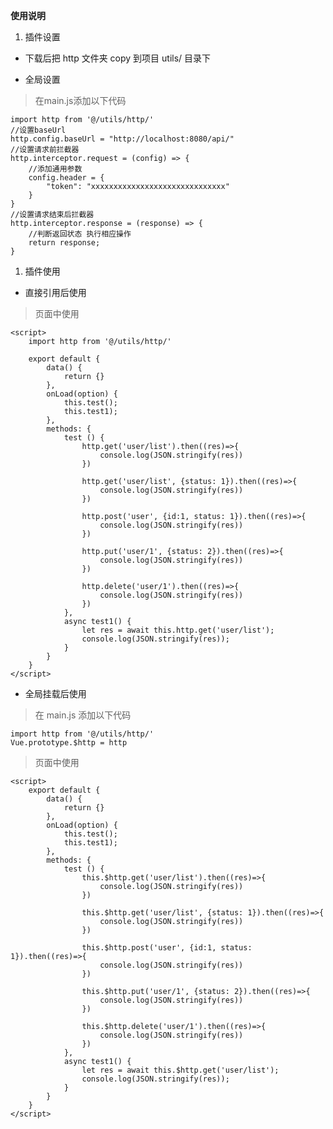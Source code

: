 **使用说明**

1. 插件设置

- 下载后把 http 文件夹 copy 到项目 utils/ 目录下

- 全局设置

> 在main.js添加以下代码

	import http from '@/utils/http/'
	//设置baseUrl
	http.config.baseUrl = "http://localhost:8080/api/"
	//设置请求前拦截器
	http.interceptor.request = (config) => {
		//添加通用参数
		config.header = {
			"token": "xxxxxxxxxxxxxxxxxxxxxxxxxxxxxx"
		}
	}
	//设置请求结束后拦截器
	http.interceptor.response = (response) => {
		//判断返回状态 执行相应操作
		return response;
	}

1. 插件使用

- 直接引用后使用

> 页面中使用

	<script>
		import http from '@/utils/http/'

		export default {
			data() {
				return {}
			},
			onLoad(option) {
				this.test();
				this.test1);
			},
			methods: {
				test () {
					http.get('user/list').then((res)=>{
						console.log(JSON.stringify(res))
					})

					http.get('user/list', {status: 1}).then((res)=>{
						console.log(JSON.stringify(res))
					})

					http.post('user', {id:1, status: 1}).then((res)=>{
						console.log(JSON.stringify(res))
					})

					http.put('user/1', {status: 2}).then((res)=>{
						console.log(JSON.stringify(res))
					})

					http.delete('user/1').then((res)=>{
						console.log(JSON.stringify(res))
					})
				},
				async test1() {
					let res = await this.http.get('user/list');
					console.log(JSON.stringify(res));
				}
			}
		}
	</script>

- 全局挂载后使用

> 在 main.js 添加以下代码

	import http from '@/utils/http/'
	Vue.prototype.$http = http

> 页面中使用

	<script>
		export default {
			data() {
				return {}
			},
			onLoad(option) {
				this.test();
				this.test1);
			},
			methods: {
				test () {
					this.$http.get('user/list').then((res)=>{
						console.log(JSON.stringify(res))
					})

					this.$http.get('user/list', {status: 1}).then((res)=>{
						console.log(JSON.stringify(res))
					})

					this.$http.post('user', {id:1, status: 1}).then((res)=>{
						console.log(JSON.stringify(res))
					})

					this.$http.put('user/1', {status: 2}).then((res)=>{
						console.log(JSON.stringify(res))
					})

					this.$http.delete('user/1').then((res)=>{
						console.log(JSON.stringify(res))
					})
				},
				async test1() {
					let res = await this.$http.get('user/list');
					console.log(JSON.stringify(res));
				}
			}
		}
	</script>